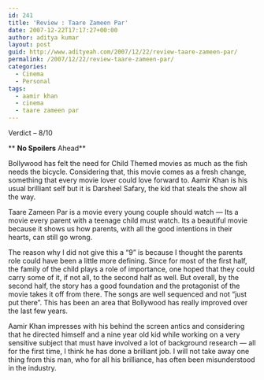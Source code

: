 ```yaml
---
id: 241
title: 'Review : Taare Zameen Par'
date: 2007-12-22T17:17:27+00:00
author: aditya kumar
layout: post
guid: http://www.adityeah.com/2007/12/22/review-taare-zameen-par/
permalink: /2007/12/22/review-taare-zameen-par/
categories:
  - Cinema
  - Personal
tags:
  - aamir khan
  - cinema
  - taare zameen par
---
```

Verdict &#8211; 8/10

** **No Spoilers** Ahead**  
  
Bollywood has felt the need for Child Themed movies as much as the fish needs the bicycle. Considering that, this movie comes as a fresh change, something that every movie lover could love forward to. Aamir Khan is his usual brilliant self but it is Darsheel Safary, the kid that steals the show all the way.  
  
Taare Zameen Par is a movie every young couple should watch &#8212; Its a movie every parent with a teenage child must watch. Its a beautiful movie because it shows us how parents, with all the good intentions in their hearts, can still go wrong.  
  
The reason why I did not give this a &#8220;9&#8221; is because I thought the parents role could have been a little more defining. Since for most of the first half, the family of the child plays a role of importance, one hoped that they could carry some of it, if not all, to the second half as well. But overall, by the second half, the story has a good foundation and the protagonist of the movie takes it off from there. The songs are well sequenced and not &#8220;just put there&#8221;. This has been an area that Bollywood has really improved over the last few years.  
  
Aamir Khan impresses with his behind the screen antics and considering that he directed himself and a nine year old kid while working on a very sensitive subject that must have involved a lot of background research &#8212; all for the first time, I think he has done a brilliant job. I will not take away one thing from this man, who for all his brilliance, has often been misunderstood in the industry.